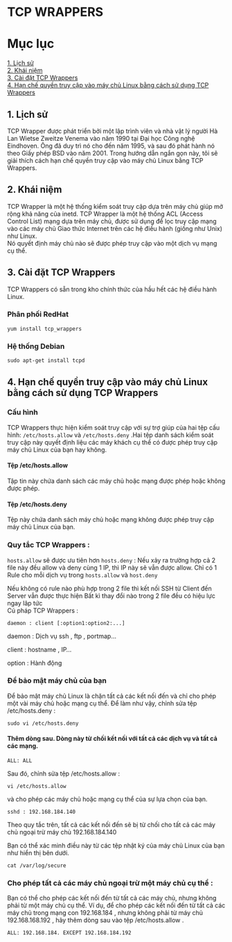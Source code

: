 # TCP WRAPPERS 

# Mục lục
[1. Lịch sử ](#1)  
[2. Khái niệm](#2)  
[3. Cài đặt TCP Wrappers](#3)   
[4. Hạn chế quyền truy cập vào máy chủ Linux bằng cách sử dụng TCP Wrappers](#4)  


<a name="1"></a>

## 1. Lịch sử
TCP Wrapper được phát triển bởi một lập trình viên và nhà vật lý người Hà Lan Wietse Zweitze Venema vào năm 1990 tại Đại học Công nghệ Eindhoven. Ông đã duy trì nó cho đến năm 1995, và sau đó phát hành nó theo Giấy phép BSD vào năm 2001. Trong hướng dẫn ngắn gọn này, tôi sẽ giải thích cách hạn chế quyền truy cập vào máy chủ Linux bằng TCP Wrappers.

<a name="2"></a>

## 2. Khái niệm

TCP Wrapper là một hệ thống kiểm soát truy cập dựa trên máy chủ giúp mở rộng khả năng của inetd. TCP Wrapper là một hệ thống ACL (Access Control List) mạng dựa trên máy chủ, được sử dụng để lọc truy cập mạng vào các máy chủ Giao thức Internet trên các hệ điều hành (giống như Unix) như Linux.  
Nó quyết định máy chủ nào sẽ được phép truy cập vào một dịch vụ mạng cụ thể.

<a name="3"></a>

## 3. Cài đặt TCP Wrappers

TCP Wrappers có sẵn trong kho chính thức của hầu hết các hệ điều hành Linux.  
### Phân phối RedHat 
```
yum install tcp_wrappers
```
### Hệ thống Debian
```
sudo apt-get install tcpd
```

<a name="4"></a>

## 4. Hạn chế quyền truy cập vào máy chủ Linux bằng cách sử dụng TCP Wrappers

### Cấu hình
TCP Wrappers thực hiện kiểm soát truy cập với sự trợ giúp của hai tệp cấu hình: `/etc/hosts.allow` và `/etc/hosts.deny` .Hai tệp danh sách kiểm soát truy cập này quyết định liệu các máy khách cụ thể có được phép truy cập máy chủ Linux của bạn hay không.

#### Tệp /etc/hosts.allow

Tập tin này chứa danh sách các máy chủ hoặc mạng được phép hoặc không được phép. 

#### Tệp /etc/hosts.deny
Tệp này chứa danh sách máy chủ hoặc mạng không được phép truy cập máy chủ Linux của bạn.  

### Quy tắc TCP Wrappers :

`hosts.allow` sẽ được ưu tiên hơn `hosts.deny` : Nếu xảy ra trường hợp cả 2 file này đều allow và deny cùng 1 IP, thì IP này sẽ vẫn được allow.
Chỉ có 1 Rule cho mỗi dịch vụ trong `hosts.allow` và `host.deny`  

Nếu không có rule nào phù hợp trong 2 file thì kết nối SSH từ Client đến Server vẫn được thực hiện
Bất kì thay đổi nào trong 2 file đều có hiệu lực ngay lâp tức  
Cú pháp TCP Wrappers :
```
daemon : client [:option1:option2:...]
```
daemon : Dịch vụ ssh , ftp , portmap…

client : hostname , IP…

option : Hành động

### Để bảo mật máy chủ của bạn
Để bảo mật máy chủ Linux là chặn tất cả các kết nối đến và chỉ cho phép một vài máy chủ hoặc mạng cụ thể. Để làm như vậy, chỉnh sửa tệp /etc/hosts.deny :  
```
sudo vi /etc/hosts.deny
```

#### Thêm dòng sau. Dòng này từ chối kết nối với tất cả các dịch vụ và tất cả các mạng.
```
ALL: ALL
```
Sau đó, chỉnh sửa tệp /etc/hosts.allow :
```
vi /etc/hosts.allow
```
và cho phép các máy chủ hoặc mạng cụ thể của sự lựa chọn của bạn.
```
sshd : 192.168.184.140
```
Theo quy tắc trên, tất cả các kết nối đến sẽ bị từ chối cho tất cả các máy chủ ngoại trừ máy chủ 192.168.184.140

Bạn có thể xác minh điều này từ các tệp nhật ký của máy chủ Linux của bạn như hiển thị bên dưới.
``` 
cat /var/log/secure
```
### Cho phép tất cả các máy chủ ngoại trừ một máy chủ cụ thể :

Bạn có thể cho phép các kết nối đến từ tất cả các máy chủ, nhưng không phải từ một máy chủ cụ thể. Ví dụ, để cho phép các kết nối đến từ tất cả các máy chủ trong  mạng con 192.168.184 , nhưng không phải từ máy chủ 192.168.168.192 , hãy thêm dòng sau vào tệp /etc/hosts.allow .
```
ALL: 192.168.184. EXCEPT 192.168.184.192
```
